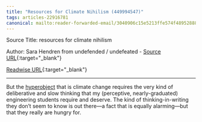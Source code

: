 ```yaml
---
title: "Resources for Climate Nihilism (449994547)"
tags: articles-22916781
canonical: mailto:reader-forwarded-email/3040906c15e5213ffe574f489528882f
---
```


Source Title: resources for climate nihilism

Author: Sara Hendren from undefended / undefeated - [Source URL](mailto:reader-forwarded-email/3040906c15e5213ffe574f489528882f){:target="_blank"}

[Readwise URL](https://readwise.io/open/449994547){:target="_blank"}

---

But the [hyperobject](https://substack.com/redirect/5f4bf7ff-06aa-4a51-b200-4e45aa670727?j=eyJ1IjoiMXlmdTFqIn0.qYv5NVQwodvs9yAW1b9IqXxz-UTiPAUp4JXaRMXUArU) that is climate change requires the very kind of deliberative and slow thinking that my (perceptive, nearly-graduated) engineering students require and deserve. The kind of thinking-in-writing they don’t seem to know is out there—a fact that is equally alarming—but that they really are hungry for.
